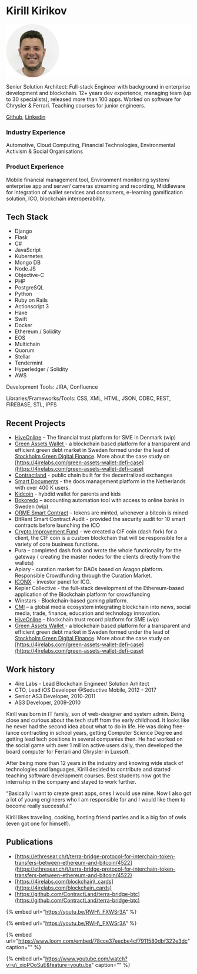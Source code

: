 # Kirill Kirikov

![](../.gitbook/assets/frame-10.jpg)

Senior Solution Architect: Full-stack Engineer with background in enterprise development and blockchain. 12+ years dev experience, managing team \(up to 30 specialists\), released more than 100 apps. Worked on software for Chrysler & Ferrari. Teaching courses for junior engineers.

[Github](https://github.com/KiriKiri), [Linkedin](https://www.linkedin.com/in/kirill-kirikov-96507425/)

### Industry Experience

Automotive, Cloud Computing, Financial Technologies, Environmental Activism & Social Organisations

### Product Experience

Mobile financial management tool, Environment monitoring system/ enterprise app and server/ cameras streaming and recording, Middleware for integration of wallet services and consumers, e-learning gamification solution, ICO, blockchain interoperability.

## Tech Stack

* Django
* Flask
* C\#
* JavaScript
* Kubernetes
* Mongo DB
* Node.JS
* Objective-C
* PHP
* PostgreSQL
* Python
* Ruby on Rails
* Actionscript 3
* Haxe
* Swift
* Docker
* Ethereum / Solidity
* EOS
* Multichain 
* Quorum
* Stellar  
* Tendermint
* Hyperledger / Solidity
* AWS

Development Tools: JIRA, Confluence

Libraries/Frameworks/Tools: CSS, XML, HTML, JSON, ODBC, REST, FIREBASE, STL, IPFS

## **Recent Projects**



* [HiveOnline](../case-studies/hiveonline.md) – The financial trust platform for SME in Denmark \(wip\) 
* [Green Assets Wallet ](https://greenassetswallet.org/about) - a  blockchain based platform for a transparent and efficient green debt market in Sweden formed under the lead of [Stockholm Green Digital Finance](http://stockholmgreenfin.tech/). More about the case study on [https://4irelabs.com/green-assets-wallet-defi-case](https://4irelabs.com/green-assets-wallet-defi-case) 
* [Contractland](https://www.contractland.io/) - public chain built for the decentralized exchanges
* [Smart Documents](../case-studies/notarization-platform.md) - the docs management platform in the Netherlands with over 400 K users.
* [Kidcoin](../case-studies/kidcoin.md) - hybdid wallet for parents and kids
* [Bokoredo](https://www.bokoredo.se/) – accounting automation tool with access to online banks in Sweden \(wip\)
* [ORME Smart Contract](../case-studies/orme.md) – tokens are minted, whenever a bitcoin is mined
* BitRent Smart Contract Audit - provided the security audit for 10 smart contracts before launching the ICO
* [Crypto Improvement Fund](../case-studies/crypto-improvement-fund.md) - we created a CIF coin \(dash fork\) for a client, the CIF coin is a custom blockchain that will be responsible for a variety of core business functions.
* Pura – completed dash fork and wrote the whole functionality for the gateway \( creating the master nodes for the clients directly from the wallets\)
* Apiary - curation market for DAOs based on Aragon platform. Responsible Crowdfunding through the Curation Market.
* [ICONX](../case-studies/iconx-wip.md) - investor panel for ICO.
* Kepler Collective - the full-stack development of the Ethereum-based application of the Blockchain platform for crowdfunding
* Winstars - Blockchain-based gaming platform.
* [CMI](../case-studies/cmi.md) – a global media ecosystem integrating blockchain into news, social media, trade, finance, education and technology innovation.
* [HiveOnline](../case-studies/hiveonline.md) – blockchain trust record platform for SME \(wip\)
* [Green Assets Wallet ](https://greenassetswallet.org/about) - a  blockchain based platform for a transparent and efficient green debt market in Sweden formed under the lead of [Stockholm Green Digital Finance](http://stockholmgreenfin.tech/). More about the case study on [https://4irelabs.com/green-assets-wallet-defi-case](https://4irelabs.com/green-assets-wallet-defi-case) 



## **Work history**

* 4ire Labs - Lead Blockchain Engineer/ Solution Arhitect
* CTO, Lead iOS Developer @Seductive Mobile, 2012 - 2017
* Senior AS3 Developer, 2010-2011
* AS3 Developer, 2009-2010

Kirill was born in IT family, son of web-designer and system admin. Being close and curious about the tech stuff from the early childhood. It looks like he never had the second idea about what to do in life. He was doing free-lance contracting in school years, getting Computer Science Degree and getting lead tech positions in several companies then. He had worked on the social game with over 1 million active users daily, then developed the board computer for Ferrari and Chrysler in Luxsoft.

After being more than 12 years in the industry and knowing wide stack of technologies and languages, Kirill decided to contribute and started teaching software development courses. Best students now got the internship in the company and stayed to work further.

“Basically I want to create great apps, ones I would use mine. Now I also got a lot of young engineers who I am responsible for and I would like them to become really successful.”

Kirill likes traveling, cooking, hosting friend parties and is a big fan of owls \(even got one for himself\).

## Publications

* [https://ethresear.ch/t/terra-bridge-protocol-for-interchain-token-transfers-between-ethereum-and-bitcoin/4522](https://ethresear.ch/t/terra-bridge-protocol-for-interchain-token-transfers-between-ethereum-and-bitcoin/4522)
* [https://4irelabs.com/blockchain\_cards](https://4irelabs.com/blockchain_cards)
* [https://github.com/ContractLand/terra-bridge-btc](https://github.com/ContractLand/terra-bridge-btc)



{% embed url="https://youtu.be/RWH\_FXWSr3A" %}

{% embed url="https://youtu.be/RWH\_FXWSr3A" %}



{% embed url="https://www.loom.com/embed/78cce37eecbe4cf7911580dbf322e3dc" caption="" %}

{% embed url="https://www.youtube.com/watch?v=u\_xioPOoSuE&feature=youtu.be" caption="" %}

